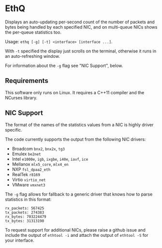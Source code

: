 EthQ
====

Displays an auto-updating per-second count of the number of packets
and bytes being handled by each specified NIC, and on multi-queue NICs
shows the per-queue statistics too.

Usage: `ethq [-g] [-t] <interface> [interface ...]`.

With `-t` specified the display just scrolls on the terminal, otherwise
it runs in an auto-refreshing window.

For information about the `-g` flag see "NIC Support", below.

Requirements
------------

This software only runs on Linux.  It requires a C++11 compiler and
the NCurses library.

NIC Support
-----------

The format of the names of the statistics values from a NIC is highly
driver specific.

The code currently supports the output from the following NIC drivers:

- Broadcom `bnx2`, `bnx2x`, `tg3`
- Emulex `be2net`
- Intel `e1000e`, `igb`, `ixgbe`, `i40e`, `iavf`, `ice`
- Mellanox `mlx5_core`, `mlx4_en`
- NXP `fsl_dpaa2_eth`
- RealTek `r8169`
- Virtio `virtio_net`
- VMware `vmxnet3`

The `-g` flag allows for fallback to a generic driver that knows how
to parse statistics in this format:

```
rx_packets: 567425
tx_packets: 274383
rx_bytes: 703224479
tx_bytes: 31313190
```

To request support for additional NICs, please raise a github issue and
include the output of `ethtool -i` and attach the output of `ethtool -S`
for your interface.
